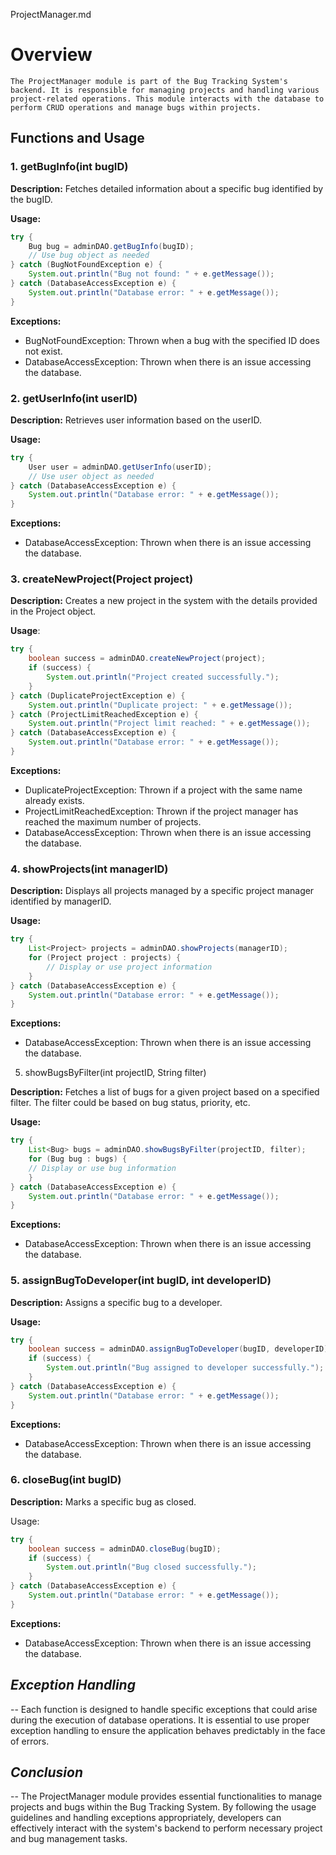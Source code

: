 ProjectManager.md

# Overview

    The ProjectManager module is part of the Bug Tracking System's backend. It is responsible for managing projects and handling various project-related operations. This module interacts with the database to perform CRUD operations and manage bugs within projects.

##  Functions and Usage

### 1. getBugInfo(int bugID)
**Description:** Fetches detailed information about a specific bug identified by the bugID.

**Usage:**

```java
try {
    Bug bug = adminDAO.getBugInfo(bugID);
    // Use bug object as needed
} catch (BugNotFoundException e) {
    System.out.println("Bug not found: " + e.getMessage());
} catch (DatabaseAccessException e) {
    System.out.println("Database error: " + e.getMessage());
}
```
**Exceptions:**

- BugNotFoundException: Thrown when a bug with the specified ID does not exist.
- DatabaseAccessException: Thrown when there is an issue accessing the database.

### 2. getUserInfo(int userID)

**Description:** Retrieves user information based on the userID.

**Usage:**

```java
try {
    User user = adminDAO.getUserInfo(userID);
    // Use user object as needed
} catch (DatabaseAccessException e) {
    System.out.println("Database error: " + e.getMessage());
}
```
**Exceptions:**

- DatabaseAccessException: Thrown when there is an issue accessing the database.

### 3. createNewProject(Project project)

**Description:** Creates a new project in the system with the details provided in the Project object.

**Usage**:

```java
try {
    boolean success = adminDAO.createNewProject(project);
    if (success) {
        System.out.println("Project created successfully.");
    }
} catch (DuplicateProjectException e) {
    System.out.println("Duplicate project: " + e.getMessage());
} catch (ProjectLimitReachedException e) {
    System.out.println("Project limit reached: " + e.getMessage());
} catch (DatabaseAccessException e) {
    System.out.println("Database error: " + e.getMessage());
}
```

**Exceptions:**

- DuplicateProjectException: Thrown if a project with the same name already exists.
- ProjectLimitReachedException: Thrown if the project manager has reached the maximum number of projects.
- DatabaseAccessException: Thrown when there is an issue accessing the database.

### 4. showProjects(int managerID)

**Description:** Displays all projects managed by a specific project manager identified by managerID.

**Usage:**

```java
try {
    List<Project> projects = adminDAO.showProjects(managerID);
    for (Project project : projects) {
        // Display or use project information
    }
} catch (DatabaseAccessException e) {
    System.out.println("Database error: " + e.getMessage());
}
```

**Exceptions:**

- DatabaseAccessException: Thrown when there is an issue accessing the database.

5. showBugsByFilter(int projectID, String filter)

**Description:** Fetches a list of bugs for a given project based on a specified filter. The filter could be based on bug status, priority, etc.

**Usage:**
```java
try {
    List<Bug> bugs = adminDAO.showBugsByFilter(projectID, filter);
    for (Bug bug : bugs) {
    // Display or use bug information
    }
} catch (DatabaseAccessException e) {
    System.out.println("Database error: " + e.getMessage());
}
```

**Exceptions:**

- DatabaseAccessException: Thrown when there is an issue accessing the database.

### 5. assignBugToDeveloper(int bugID, int developerID)

**Description:** Assigns a specific bug to a developer.

**Usage:**

```java
try {
    boolean success = adminDAO.assignBugToDeveloper(bugID, developerID);
    if (success) {
        System.out.println("Bug assigned to developer successfully.");
    }
} catch (DatabaseAccessException e) {
    System.out.println("Database error: " + e.getMessage());
}
```

**Exceptions:**

- DatabaseAccessException: Thrown when there is an issue accessing the database.

### 6. closeBug(int bugID)

**Description:** Marks a specific bug as closed.

Usage:

```java
try {
    boolean success = adminDAO.closeBug(bugID);
    if (success) {
        System.out.println("Bug closed successfully.");
    }
} catch (DatabaseAccessException e) {
    System.out.println("Database error: " + e.getMessage());
}
```
**Exceptions:**

- DatabaseAccessException: Thrown when there is an issue accessing the database.


## ***Exception Handling***

-- Each function is designed to handle specific exceptions that could arise during the execution of database operations. It is essential to use proper exception handling to ensure the application behaves predictably in the face of errors.

## ***Conclusion***

-- The ProjectManager module provides essential functionalities to manage projects and bugs within the Bug Tracking System. By following the usage guidelines and handling exceptions appropriately, developers can effectively interact with the system's backend to perform necessary project and bug management tasks.
